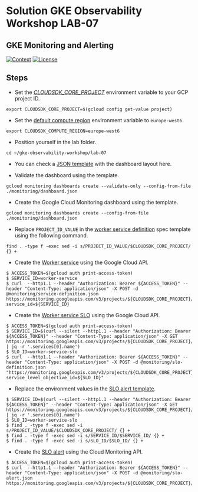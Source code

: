 # Solution GKE Observability Workshop LAB-07

## GKE Monitoring and Alerting

[![Context](https://img.shields.io/badge/GKE%20Observability%20Workshop-07-blue.svg)](#)
[![License](https://img.shields.io/badge/License-Apache%202.0-blue.svg)](https://opensource.org/licenses/Apache-2.0)


## Steps

* Set the [*CLOUDSDK_CORE_PROJECT*](https://cloud.google.com/compute/docs/gcloud-compute#default_project) environment variable to your GCP project ID.
```
export CLOUDSDK_CORE_PROJECT=$(gcloud config get-value project)
```

* Set the [default compute region](https://cloud.google.com/compute/docs/gcloud-compute#set-default-region-zone-environment-variables) environment variable to `europe-west6`.
```
export CLOUDSDK_COMPUTE_REGION=europe-west6
```

* Position yourself in the lab folder.
```
cd ~/gke-observability-workshop/lab-07
```

* You can check a [JSON template](./monitoring/dashboard.json) with the dashboard layout here.

* Validate the dashboard using the template.
```
gcloud monitoring dashboards create --validate-only --config-from-file ./monitoring/dashboard.json
```

* Create the Google Cloud Monitoring dashboard using the template.
```
gcloud monitoring dashboards create --config-from-file ./monitoring/dashboard.json
```

* Replace `PROJECT_ID_VALUE` in the [worker service definition](./monitoring/service-definition.json) spec template using the following command.
```
find . -type f -exec sed -i s/PROJECT_ID_VALUE/$CLOUDSDK_CORE_PROJECT/ {} +
```

* Create the [Worker service](https://cloud.google.com/stackdriver/docs/solutions/slo-monitoring/api/using-api#service-create) using the Google Cloud API.
```
$ ACCESS_TOKEN=$(gcloud auth print-access-token)
$ SERVICE_ID=worker-service
$ curl  --http1.1 --header "Authorization: Bearer ${ACCESS_TOKEN}" --header "Content-Type: application/json" -X POST -d @monitoring/service-definition.json https://monitoring.googleapis.com/v3/projects/${CLOUDSDK_CORE_PROJECT}/services?service_id=${SERVICE_ID}
```

* Create the [Worker service SLO](https://cloud.google.com/stackdriver/docs/solutions/slo-monitoring/api/using-api#slo-create) using the Google Cloud API.

```
$ ACCESS_TOKEN=$(gcloud auth print-access-token)
$ SERVICE_ID=$(curl --silent --http1.1 --header "Authorization: Bearer ${ACCESS_TOKEN}" --header "Content-Type: application/json" -X GET https://monitoring.googleapis.com/v3/projects/${CLOUDSDK_CORE_PROJECT}/services | jq -r '.services[0].name')
$ SLO_ID=worker-service-slo
$ curl  --http1.1 --header "Authorization: Bearer ${ACCESS_TOKEN}" --header "Content-Type: application/json" -X POST -d @monitoring/slo-definition.json "https://monitoring.googleapis.com/v3/projects/${CLOUDSDK_CORE_PROJECT}/services/${SERVICE_ID}/serviceLevelObjectives?service_level_objective_id=${SLO_ID}"
```

* Replace the environment values in the [SLO alert template](./monitoring/slo-alert.json).
```
$ SERVICE_ID=$(curl --silent --http1.1 --header "Authorization: Bearer ${ACCESS_TOKEN}" --header "Content-Type: application/json" -X GET https://monitoring.googleapis.com/v3/projects/${CLOUDSDK_CORE_PROJECT}/services | jq -r '.services[0].name')
$ SLO_ID=worker-service-slo
$ find . -type f -exec sed -i s/PROJECT_ID_VALUE/$CLOUDSDK_CORE_PROJECT/ {} +
$ find . -type f -exec sed -i s/SERVICE_ID/$SERVICE_ID/ {} +
$ find . -type f -exec sed -i s/SLO_ID/$SLO_ID/ {} +
```

* Create the [SLO alert](https://cloud.google.com/stackdriver/docs/solutions/slo-monitoring/api/create-policy-api) using the Cloud Monitoring API.

```
$ ACCESS_TOKEN=$(gcloud auth print-access-token)
$ curl  --http1.1 --header "Authorization: Bearer ${ACCESS_TOKEN}" --header "Content-Type: application/json" -X POST -d @monitoring/slo-alert.json https://monitoring.googleapis.com/v3/projects/${CLOUDSDK_CORE_PROJECT}/alertPolicies
```
